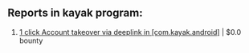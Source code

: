 ## Reports in kayak program:
1. [1 click Account takeover via deeplink in [com.kayak.android]](https://hackerone.com/reports/1667998) | $0.0 bounty